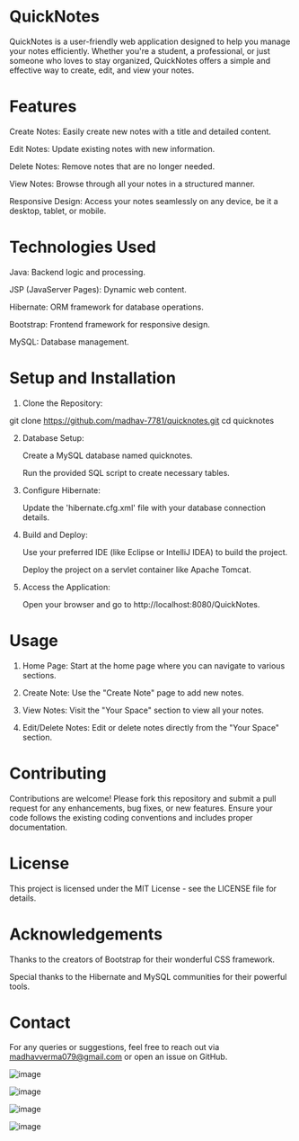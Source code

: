 # QuickNotes
QuickNotes is a user-friendly web application designed to help you manage your notes efficiently. Whether you're a student, a professional, or just someone who loves to stay organized, QuickNotes offers a simple and effective way to create, edit, and view your notes.


# Features

Create Notes: Easily create new notes with a title and detailed content.

Edit Notes: Update existing notes with new information.

Delete Notes: Remove notes that are no longer needed.

View Notes: Browse through all your notes in a structured manner.

Responsive Design: Access your notes seamlessly on any device, be it a desktop, tablet, or mobile.


# Technologies Used

Java: Backend logic and processing.

JSP (JavaServer Pages): Dynamic web content.

Hibernate: ORM framework for database operations.

Bootstrap: Frontend framework for responsive design.

MySQL: Database management.


# Setup and Installation

1. Clone the Repository:

git clone https://github.com/madhav-7781/quicknotes.git
cd quicknotes

2. Database Setup:

   Create a MySQL database named quicknotes.

   Run the provided SQL script to create necessary tables.

3. Configure Hibernate:

   Update the 'hibernate.cfg.xml' file with your database connection details.

4. Build and Deploy:

     Use your preferred IDE (like Eclipse or IntelliJ IDEA) to build the project.

     Deploy the project on a servlet container like Apache Tomcat.

5. Access the Application:

     Open your browser and go to http://localhost:8080/QuickNotes.


# Usage

1. Home Page: Start at the home page where you can navigate to various sections.

2. Create Note: Use the "Create Note" page to add new notes.

3. View Notes: Visit the "Your Space" section to view all your notes.

4. Edit/Delete Notes: Edit or delete notes directly from the "Your Space" section.


# Contributing

Contributions are welcome! Please fork this repository and submit a pull request for any enhancements, bug fixes, or new features. Ensure your code follows the existing coding conventions and includes proper documentation.


# License

This project is licensed under the MIT License - see the LICENSE file for details.


# Acknowledgements

  Thanks to the creators of Bootstrap for their wonderful CSS framework.

  Special thanks to the Hibernate and MySQL communities for their powerful tools.


# Contact

For any queries or suggestions, feel free to reach out via madhavverma079@gmail.com or open an issue on GitHub.



![image](https://github.com/user-attachments/assets/887aa0b8-2609-48a8-92d4-f339ad245ba6)

![image](https://github.com/user-attachments/assets/e8247823-a10d-45be-851d-cc4c4c5dee8f)

![image](https://github.com/user-attachments/assets/a0afc6f2-2a8c-420a-bfbe-f022664d5618)

![image](https://github.com/user-attachments/assets/9ed5a80d-18bc-4c33-b41e-6414ad48e7cd)



